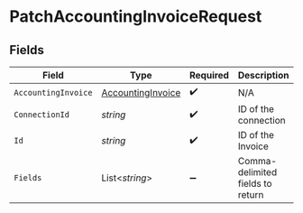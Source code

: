 # PatchAccountingInvoiceRequest


## Fields

| Field                                                             | Type                                                              | Required                                                          | Description                                                       |
| ----------------------------------------------------------------- | ----------------------------------------------------------------- | ----------------------------------------------------------------- | ----------------------------------------------------------------- |
| `AccountingInvoice`                                               | [AccountingInvoice](../../Models/Components/AccountingInvoice.md) | :heavy_check_mark:                                                | N/A                                                               |
| `ConnectionId`                                                    | *string*                                                          | :heavy_check_mark:                                                | ID of the connection                                              |
| `Id`                                                              | *string*                                                          | :heavy_check_mark:                                                | ID of the Invoice                                                 |
| `Fields`                                                          | List<*string*>                                                    | :heavy_minus_sign:                                                | Comma-delimited fields to return                                  |